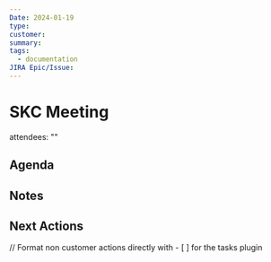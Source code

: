 ```yaml
---
Date: 2024-01-19
type: 
customer: 
summary: 
tags:
  - documentation
JIRA Epic/Issue:
---
```

# SKC Meeting

attendees: ""

## Agenda


## Notes


## Next Actions

// Format non customer actions directly with - [ ] for the tasks plugin
